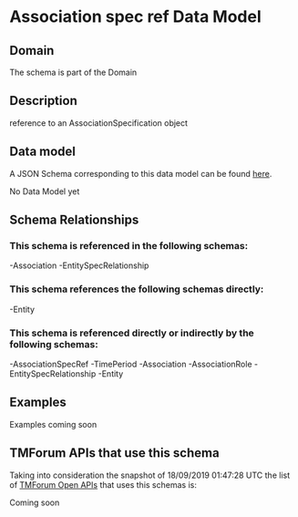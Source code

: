 # Association spec ref Data Model

## Domain

The  schema is part of the  Domain

## Description

reference to an AssociationSpecification object

## Data model

A JSON Schema corresponding to this data model can be found
[here](https://github.com/tmforum-rand/schemas/blob/master/Common/AssociationSpecRef.schema.json).

No Data Model yet

## Schema Relationships

### This schema is referenced in the following schemas:

-Association
-EntitySpecRelationship

### This schema references the following schemas directly:

-Entity

### This schema is referenced directly or indirectly by the following schemas:

-AssociationSpecRef
-TimePeriod
-Association
-AssociationRole
-EntitySpecRelationship
-Entity



## Examples

Examples coming soon

## TMForum APIs that use this schema

Taking into consideration the snapshot of 18/09/2019 01:47:28 UTC the list of [TMForum Open APIs](https://www.tmforum.org/open-apis/) that uses this schemas is:

Coming soon